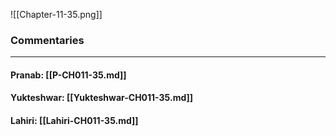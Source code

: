![[Chapter-11-35.png]]

### Commentaries

---

#### Pranab: [[P-CH011-35.md]]

#### Yukteshwar: [[Yukteshwar-CH011-35.md]]

#### Lahiri: [[Lahiri-CH011-35.md]]
